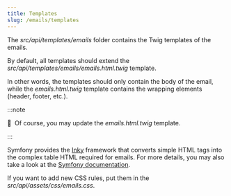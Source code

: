 ```yaml
---
title: Templates
slug: /emails/templates
---
```


The *src/api/templates/emails* folder contains the Twig templates of the emails.

By default, all templates should extend the *src/api/templates/emails/emails.html.twig* template. 

In other words, the templates should only contain the body of the email, while the *emails.html.twig* template contains 
the wrapping elements (header, footer, etc.).

:::note

📣&nbsp;&nbsp;Of course, you may update the *emails.html.twig* template.

:::

Symfony provides the [Inky](https://get.foundation/emails/docs/inky.html) framework that converts simple HTML tags into 
the complex table HTML required for emails. For more details, you may also take a look at the 
[Symfony documentation](https://symfony.com/doc/current/mailer.html#inky-email-templating-language).

If you want to add new CSS rules, put them in the *src/api/assets/css/emails.css*.